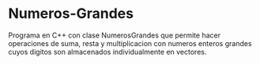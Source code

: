 # Numeros-Grandes
Programa en C++ con clase NumerosGrandes que permite hacer operaciones de suma, resta y multiplicacion con numeros enteros grandes cuyos digitos son almacenados individualmente en vectores.
